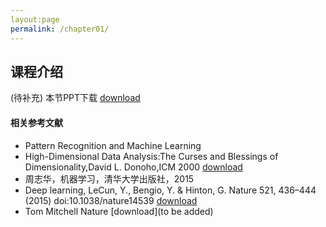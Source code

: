```yaml
---
layout:page
permalink: /chapter01/
---
```


## 课程介绍

(待补充)
本节PPT下载 [download]()
#### 相关参考文献
- Pattern Recognition and Machine Learning
- High-Dimensional Data Analysis:The Curses and Blessings of Dimensionality,David L. Donoho,ICM 2000 [download]()
- 周志华，机器学习，清华大学出版社，2015
- Deep learning, LeCun, Y., Bengio, Y. & Hinton, G.  Nature 521, 436–444 (2015) doi:10.1038/nature14539 [download]()
- Tom Mitchell Nature [download](to be added)
